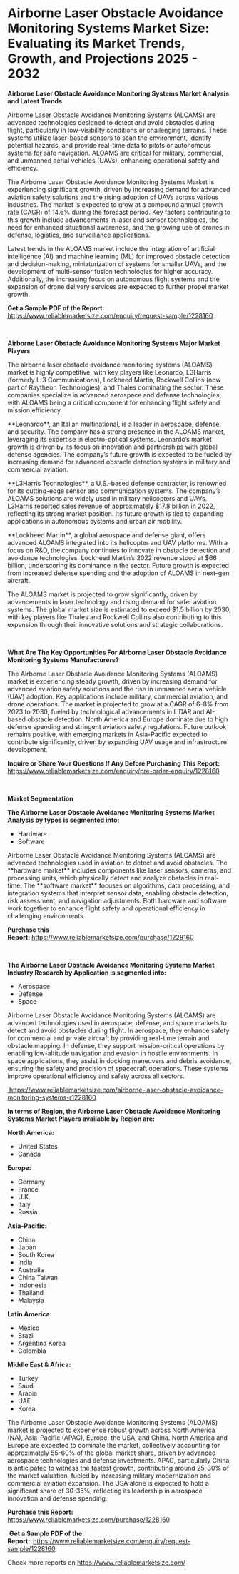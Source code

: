<p><h1>Airborne Laser Obstacle Avoidance Monitoring Systems Market Size: Evaluating its Market Trends, Growth, and Projections 2025 - 2032</h1></p><p><strong>Airborne Laser Obstacle Avoidance Monitoring Systems Market Analysis and Latest Trends</strong></p>
<p><p>Airborne Laser Obstacle Avoidance Monitoring Systems (ALOAMS) are advanced technologies designed to detect and avoid obstacles during flight, particularly in low-visibility conditions or challenging terrains. These systems utilize laser-based sensors to scan the environment, identify potential hazards, and provide real-time data to pilots or autonomous systems for safe navigation. ALOAMS are critical for military, commercial, and unmanned aerial vehicles (UAVs), enhancing operational safety and efficiency.</p><p>The Airborne Laser Obstacle Avoidance Monitoring Systems Market is experiencing significant growth, driven by increasing demand for advanced aviation safety solutions and the rising adoption of UAVs across various industries. The market is expected to grow at a compound annual growth rate (CAGR) of 14.6% during the forecast period. Key factors contributing to this growth include advancements in laser and sensor technologies, the need for enhanced situational awareness, and the growing use of drones in defense, logistics, and surveillance applications.</p><p>Latest trends in the ALOAMS market include the integration of artificial intelligence (AI) and machine learning (ML) for improved obstacle detection and decision-making, miniaturization of systems for smaller UAVs, and the development of multi-sensor fusion technologies for higher accuracy. Additionally, the increasing focus on autonomous flight systems and the expansion of drone delivery services are expected to further propel market growth.</p></p>
<p><strong>Get a Sample PDF of the Report:&nbsp;</strong> <a href="https://www.reliablemarketsize.com/enquiry/request-sample/1228160?utm_campaign=1998&utm_medium=2&utm_source=Github&utm_content=ia&utm_term=23012025&utm_id=airborne-laser-obstacle-avoidance-monitoring-systems">https://www.reliablemarketsize.com/enquiry/request-sample/1228160</a></p>
<p>&nbsp;</p>
<p><strong>Airborne Laser Obstacle Avoidance Monitoring Systems Major Market Players</strong></p>
<p><p>The airborne laser obstacle avoidance monitoring systems (ALOAMS) market is highly competitive, with key players like Leonardo, L3Harris (formerly L-3 Communications), Lockheed Martin, Rockwell Collins (now part of Raytheon Technologies), and Thales dominating the sector. These companies specialize in advanced aerospace and defense technologies, with ALOAMS being a critical component for enhancing flight safety and mission efficiency.</p><p>**Leonardo**, an Italian multinational, is a leader in aerospace, defense, and security. The company has a strong presence in the ALOAMS market, leveraging its expertise in electro-optical systems. Leonardo’s market growth is driven by its focus on innovation and partnerships with global defense agencies. The company’s future growth is expected to be fueled by increasing demand for advanced obstacle detection systems in military and commercial aviation.</p><p>**L3Harris Technologies**, a U.S.-based defense contractor, is renowned for its cutting-edge sensor and communication systems. The company’s ALOAMS solutions are widely used in military helicopters and UAVs. L3Harris reported sales revenue of approximately $17.8 billion in 2022, reflecting its strong market position. Its future growth is tied to expanding applications in autonomous systems and urban air mobility.</p><p>**Lockheed Martin**, a global aerospace and defense giant, offers advanced ALOAMS integrated into its helicopter and UAV platforms. With a focus on R&D, the company continues to innovate in obstacle detection and avoidance technologies. Lockheed Martin’s 2022 revenue stood at $66 billion, underscoring its dominance in the sector. Future growth is expected from increased defense spending and the adoption of ALOAMS in next-gen aircraft.</p><p>The ALOAMS market is projected to grow significantly, driven by advancements in laser technology and rising demand for safer aviation systems. The global market size is estimated to exceed $1.5 billion by 2030, with key players like Thales and Rockwell Collins also contributing to this expansion through their innovative solutions and strategic collaborations.</p></p>
<p>&nbsp;</p>
<p><strong>What Are The Key Opportunities For Airborne Laser Obstacle Avoidance Monitoring Systems Manufacturers?</strong></p>
<p><p>The Airborne Laser Obstacle Avoidance Monitoring Systems (ALOAMS) market is experiencing steady growth, driven by increasing demand for advanced aviation safety solutions and the rise in unmanned aerial vehicle (UAV) adoption. Key applications include military, commercial aviation, and drone operations. The market is projected to grow at a CAGR of 6-8% from 2023 to 2030, fueled by technological advancements in LiDAR and AI-based obstacle detection. North America and Europe dominate due to high defense spending and stringent aviation safety regulations. Future outlook remains positive, with emerging markets in Asia-Pacific expected to contribute significantly, driven by expanding UAV usage and infrastructure development.</p></p>
<p><strong>Inquire or Share Your Questions If Any Before Purchasing This Report:</strong> <a href="https://www.reliablemarketsize.com/enquiry/pre-order-enquiry/1228160?utm_campaign=1998&utm_medium=2&utm_source=Github&utm_content=ia&utm_term=23012025&utm_id=airborne-laser-obstacle-avoidance-monitoring-systems">https://www.reliablemarketsize.com/enquiry/pre-order-enquiry/1228160</a></p>
<p>&nbsp;</p>
<p><strong>Market Segmentation</strong></p>
<p><strong>The Airborne Laser Obstacle Avoidance Monitoring Systems Market Analysis by types is segmented into:</strong></p>
<p><ul><li>Hardware</li><li>Software</li></ul></p>
<p><p>Airborne Laser Obstacle Avoidance Monitoring Systems (ALOAMS) are advanced technologies used in aviation to detect and avoid obstacles. The **hardware market** includes components like laser sensors, cameras, and processing units, which physically detect and analyze obstacles in real-time. The **software market** focuses on algorithms, data processing, and integration systems that interpret sensor data, enabling obstacle detection, risk assessment, and navigation adjustments. Both hardware and software work together to enhance flight safety and operational efficiency in challenging environments.</p></p>
<p><strong>Purchase this Report:&nbsp;</strong><a href="https://www.reliablemarketsize.com/purchase/1228160?utm_campaign=1998&utm_medium=2&utm_source=Github&utm_content=ia&utm_term=23012025&utm_id=airborne-laser-obstacle-avoidance-monitoring-systems">https://www.reliablemarketsize.com/purchase/1228160</a></p>
<p>&nbsp;</p>
<p><strong>The Airborne Laser Obstacle Avoidance Monitoring Systems Market Industry Research by Application is segmented into:</strong></p>
<p><ul><li>Aerospace</li><li>Defense</li><li>Space</li></ul></p>
<p><p>Airborne Laser Obstacle Avoidance Monitoring Systems (ALOAMS) are advanced technologies used in aerospace, defense, and space markets to detect and avoid obstacles during flight. In aerospace, they enhance safety for commercial and private aircraft by providing real-time terrain and obstacle mapping. In defense, they support mission-critical operations by enabling low-altitude navigation and evasion in hostile environments. In space applications, they assist in docking maneuvers and debris avoidance, ensuring the safety and precision of spacecraft operations. These systems improve operational efficiency and safety across all sectors.</p></p>
<p><a href="https://www.reliablemarketsize.com/airborne-laser-obstacle-avoidance-monitoring-systems-r1228160?utm_campaign=1998&utm_medium=2&utm_source=Github&utm_content=ia&utm_term=23012025&utm_id=airborne-laser-obstacle-avoidance-monitoring-systems">&nbsp;https://www.reliablemarketsize.com/airborne-laser-obstacle-avoidance-monitoring-systems-r1228160</a></p>
<p><strong>In terms of Region, the Airborne Laser Obstacle Avoidance Monitoring Systems Market Players available by Region are:</strong></p>
<p>
    <p> <strong> North America: </strong>
        <ul>
            <li>United States</li>
            <li>Canada</li>
        </ul>
        </p> 
    <p> <strong> Europe: </strong>
        <ul>
            <li>Germany</li>
            <li>France</li>
            <li>U.K.</li>
            <li>Italy</li>
            <li>Russia</li>
        </ul>
        </p> 
    <p> <strong> Asia-Pacific: </strong>
        <ul>
            <li>China</li>
            <li>Japan</li>
            <li>South Korea</li>
            <li>India</li>
            <li>Australia</li>
            <li>China Taiwan</li>
            <li>Indonesia</li>
            <li>Thailand</li>
            <li>Malaysia</li>
        </ul>
        </p> 
    <p> <strong> Latin America: </strong>
        <ul>
            <li>Mexico</li>
            <li>Brazil</li>
            <li>Argentina Korea</li>
            <li>Colombia</li>
        </ul>
        </p> 
    <p> <strong> Middle East & Africa: </strong>
        <ul>
            <li>Turkey</li>
            <li>Saudi</li>
            <li>Arabia</li>
            <li>UAE</li>
            <li>Korea</li>
        </ul>
    </p>
    </p>
<p><p>The Airborne Laser Obstacle Avoidance Monitoring Systems (ALOAMS) market is projected to experience robust growth across North America (NA), Asia-Pacific (APAC), Europe, the USA, and China. North America and Europe are expected to dominate the market, collectively accounting for approximately 55-60% of the global market share, driven by advanced aerospace technologies and defense investments. APAC, particularly China, is anticipated to witness the fastest growth, contributing around 25-30% of the market valuation, fueled by increasing military modernization and commercial aviation expansion. The USA alone is expected to hold a significant share of 30-35%, reflecting its leadership in aerospace innovation and defense spending.</p></p>
<p><strong>Purchase this Report: </strong><a href="https://www.reliablemarketsize.com/purchase/1228160?utm_campaign=1998&utm_medium=2&utm_source=Github&utm_content=ia&utm_term=23012025&utm_id=airborne-laser-obstacle-avoidance-monitoring-systems">https://www.reliablemarketsize.com/purchase/1228160</a></p>
<p>&nbsp;<strong>Get a Sample PDF of the Report:&nbsp;&nbsp;</strong><a href="https://www.reliablemarketsize.com/enquiry/request-sample/1228160?utm_campaign=1998&utm_medium=2&utm_source=Github&utm_content=ia&utm_term=23012025&utm_id=airborne-laser-obstacle-avoidance-monitoring-systems">https://www.reliablemarketsize.com/enquiry/request-sample/1228160</a></p>
<p><strong></strong></p>
<p>Check more reports on <a href="https://www.reliablemarketsize.com/?utm_campaign=1998&utm_medium=2&utm_source=Github&utm_content=ia&utm_term=23012025&utm_id=airborne-laser-obstacle-avoidance-monitoring-systems">https://www.reliablemarketsize.com/</a></p>